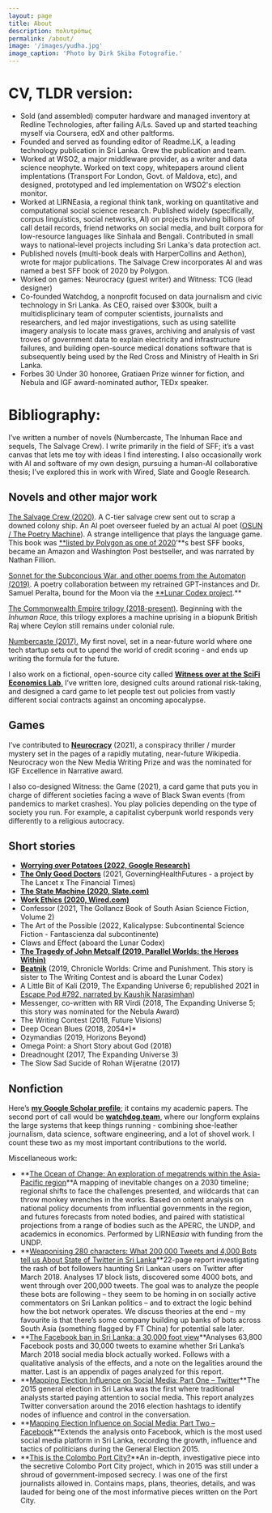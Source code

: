 ```yaml
---
layout: page
title: About
description: πολυτρόπως
permalink: /about/
image: '/images/yudha.jpg'
image_caption: 'Photo by Dirk Skiba Fotografie.'
---
```


# CV, TLDR version:

* Sold (and assembled) computer hardware and managed inventory at Redline Technologies, after failing A/Ls. Saved up and started teaching myself via Coursera, edX and other paltforms.
* Founded and served as founding editor of Readme.LK, a leading technology publication in Sri Lanka. Grew the publication and team.
* Worked at WSO2, a major middleware provider, as a writer and data science neophyte. Worked on text copy, whitepapers around client implentations (Transport For London, Govt. of Maldova, etc), and designed, prototyped and led implementation on WSO2's election monitor.
* Worked at LIRNEasia, a regional think tank, working on quantitative and computational social science research. Published widely (specifically, corpus linguistics, social networks, AI) on projects involving billions of call detail records, friend networks on social media, and built corpora for low-resource languages like Sinhala and Bengali. Contributed in small ways to national-level projects including Sri Lanka's data protection act.
* Published novels (multi-book deals with HarperCollins and Aethon), wrote for major publications. The Salvage Crew incorporates AI and was named a best SFF book of 2020 by Polygon.
* Worked on games: Neurocracy (guest writer) and Witness: TCG (lead designer)
* Co-founded Watchdog, a nonprofit focused on data journalism and civic technology in Sri Lanka. As CEO, raised over $300k, built a multidisplicinary team of computer scientists, journalists and researchers, and led major investigations, such as using satellite imagery analysis to locate mass graves, archiving and analysis of vast troves of government data to explain electricity and infrastructure failures, and building open-source medical donations software that is subsequently being used by the Red Cross and Ministry of Health in Sri Lanka.
* Forbes 30 Under 30 honoree, Gratiaen Prize winner for fiction, and Nebula and IGF award-nominated author, TEDx speaker.

# Bibliography: 

I’ve written a number of novels (Numbercaste, The Inhuman Race and sequels, The Salvage Crew). I write primarily in the field of SFF; it’s a vast canvas that lets me toy with ideas I find interesting. I also occasionally work with AI and software of my own design, pursuing a human-AI collaborative thesis; I’ve explored this in work with Wired, Slate and Google Research.


## Novels and other major work

[The Salvage Crew (2020)](https://www.notion.so/The-Salvage-Crew-3577b41481b2405d94ca21f1d8ede1f7?pvs=21). A C-tier salvage crew sent out to scrap a downed colony ship. An AI poet overseer fueled by an actual AI poet ([OSUN / The Poetry Machine](https://www.notion.so/OSUN-The-Poetry-Machine-d90a584526d04438a04b83f6c010456b?pvs=21)). A strange intelligence that plays the language game. This book was [**listed by Polygon as one of 2020](https://www.polygon.com/22220762/best-books-2020-sci-fi-fantasy)’**s best SFF books, became an Amazon and Washington Post bestseller, and was narrated by Nathan Fillion.

[Sonnet for the Subconcious War, and other poems from the Automaton (2019)](https://www.notion.so/OSUN-The-Poetry-Machine-d90a584526d04438a04b83f6c010456b?pvs=21). A poetry collaboration between my retrained GPT-instances and Dr. Samuel Peralta, bound for the Moon via the [**Lunar Codex project](https://www.lunarcodex.com/).**

[The Commonwealth Empire trilogy (2018-present)](https://www.notion.so/The-Commonwealth-Empire-Trilogy-0db40ccfe8c14c30be0acbdbc99a33bc?pvs=21). Beginning with the *Inhuman Race,* this trilogy explores a machine uprising in a biopunk British Raj where Ceylon still remains under colonial rule.

[Numbercaste (2017).](https://www.notion.so/Numbercaste-bc3c93076dc445f2bd111683a99c0552?pvs=21) My first novel, set in a near-future world where one tech startup sets out to upend the world of credit scoring - and ends up writing the formula for the future.

I also work on a fictional, open-source city called [**Witness over at the SciFi Economics Lab**.](http://scifieconomics.world/) I’ve written lore, designed cults around rational risk-taking, and designed a card game to let people test out policies from vastly different social contracts against an oncoming apocalypse.

## Games

I’ve contributed to **[Neurocracy](https://www.theverge.com/2021/7/14/22577088/neurocracy-wikipedia-murder-mystery-game)** (2021), a conspiracy thriller / murder mystery set in the pages of a rapidly mutating, near-future Wikipedia. Neurocracy won the New Media Writing Prize and was the nominated for IGF Excellence in Narrative award.

I also co-designed Witness: the Game (2021), a card game that puts you in charge of different societies facing a wave of Black Swan events (from pandemics to market crashes). You play policies depending on the type of society you run. For example, a capitalist cyberpunk world responds very differently to a religious autocracy.

## Short stories

- [**Worrying over Potatoes (2022, Google Research)**](https://wordcraft-writers-workshop.appspot.com/stories/yudhanjaya-wijeratne)
- [**The Only Good Doctors**](https://www.governinghealthfutures2030.org/wp-content/uploads/2021/12/Only-the-Good-doctors.pdf) (2021, GoverningHealthFutures - a project by The Lancet x The Financial Times)
- [**The State Machine (2020, Slate.com)**](https://slate.com/technology/2020/09/state-machine-yudhanjaya-wijeratne.html)
- [**Work Ethics (2020, Wired.com)**](https://www.wired.com/story/future-of-work-work-ethics-yudhanjaya-wijeratne/)
- Confessor (2021, The Gollancz Book of South Asian Science Fiction, Volume 2)
- The Art of the Possible (2022, Kalicalypse: Subcontinental Science Fiction - Fantascienza dal subcontinente)
- Claws and Effect (aboard the Lunar Codex)
- [**The Tragedy of John Metcalf (2019, Parallel Worlds: the Heroes Within)**](https://www.amazon.com/Parallel-Worlds-L-J-Hachmeister-ebook/dp/B07V6PM444)
- [**Beatnik**](https://www.amazon.com/Chronicle-Worlds-Punishment-Future-Chronicles-ebook/dp/B07YMSGK11) (2019, Chronicle Worlds: Crime and Punishment. This story is sister to The Writing Contest and is aboard the Lunar Codex)
- A Little Bit of Kali (2019, The Expanding Universe 6; republished 2021 in [Escape Pod #792, narrated by Kaushik Narasimhan](https://escapepod.org/2021/07/08/escape-pod-792-a-little-bit-of-kali-part-1/))
- Messenger, co-written with RR Virdi (2018, The Expanding Universe 5; this story was nominated for the Nebula Award)
- The Writing Contest (2018, Future Visions)
- Deep Ocean Blues (2018, 2054*)*
- Ozymandias (2019, Horizons Beyond)
- Omega Point: a Short Story about God (2018)
- Dreadnought (2017, The Expanding Universe 3)
- The Slow Sad Sucide of Rohan Wijeratne (2017)


## **Nonfiction**

Here’s **[my Google Scholar profile](https://scholar.google.com/citations?user=iWHwBQEAAAAJ&hl=en&oi=ao)**; it contains my academic papers. The second port of call would be [**watchdog.team**](https://watchdog.team/), where our longform explains the large systems that keep things running - combining shoe-leather journalism, data science, software engineering, and a lot of shovel work. I count these two as my most important contributions to the world. 

Miscellaneous work:

- **[The Ocean of Change: An exploration of megatrends within the Asia-Pacific region](https://lirneasia.net/megatrends)**A mapping of inevitable changes on a 2030 timeline; regional shifts to face the challenges presented, and wildcards that can throw monkey wrenches in the works. Based on ontent analysis on national policy documents from influential governments in the region, and futures forecasts from noted bodies, and paired with statistical projections from a range of bodies such as the APERC, the UNDP, and academics in economics. Performed by LIRNE*asia* with funding from the UNDP.
- **[Weaponising 280 characters: What 200,000 Tweets and 4,000 Bots tell us About State of Twitter in Sri Lanka](https://www.cpalanka.org/weaponising-280-characters-what-200000-tweets-and-4000-bots-tell-us-about-state-of-twitter-in-sri-lanka/)**22-page report investigating the rash of bot followers haunting Sri Lankan users on Twitter after March 2018. Analyses 17 block lists, discovered some 4000 bots, and went through over 200,000 tweets. The goal was to analyze the people these bots are following – they seem to be homing in on socially active commentators on Sri Lankan politics – and to extract the logic behind how the bot network operates. We discuss theories at the end – my favourite is that there’s some company building up banks of bots across South Asia (something flagged by FT China) for potential sale later.
- **[The Facebook ban in Sri Lanka: a 30,000 foot view](https://drive.google.com/open?id=1PcCLYh20K2a73iPGwmvub-Ya16lwTQpL)**Analyses 63,800 Facebook posts and 30,000 tweets to examine whether Sri Lanka’s March 2018 social media block actually worked. Follows with a qualitative analysis of the effects, and a note on the legalities around the matter. Last is an appendix of pages analyzed for this report.
- **[Mapping Election Influence on Social Media: Part One – Twitter](https://drive.google.com/open?id=1X2q6zEPaQw8d0dUyBE1ZB8N5F_NMdVGN)**The 2015 general election in Sri Lanka was the first where traditional analysts started paying attention to social media. This report analyzes Twitter conversation around the 2016 election hashtags to identify nodes of influence and control in the conversation.
- **[Mapping Election Influence on Social Media: Part Two – Facebook](https://drive.google.com/open?id=16SvmtHs4D4oamuLtgVMh8j2JmpoVFumm)**Extends the analysis onto Facebook, which is the most used social media platform in Sri Lanka, recording the growth, influence and tactics of politicians during the General Election 2015.
- **[This is the Colombo Port City?](https://drive.google.com/open?id=1rJU9ClIa9gYeqwXXJrMb58o7QvJGT5V-)**An in-depth, investigative piece into the secretive Colombo Port City project, which in 2015 was still under a shroud of government-imposed secrecy. I was one of the first journalists allowed in. Contains maps, plans, theories, details, and was lauded for being one of the most informative pieces written on the Port City.
